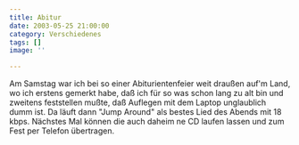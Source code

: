 ```yaml
---
title: Abitur
date: 2003-05-25 21:00:00
category: Verschiedenes
tags: []
image: ''

---
```


Am Samstag war ich bei so einer Abiturientenfeier weit draußen auf'm Land, wo ich erstens gemerkt habe, daß ich für so was schon lang zu alt bin und zweitens feststellen mußte, daß Auflegen mit dem Laptop unglaublich dumm ist. Da läuft dann "Jump Around" als bestes Lied des Abends mit 18 kbps. Nächstes Mal können die auch daheim ne CD laufen lassen und zum Fest per Telefon übertragen.
